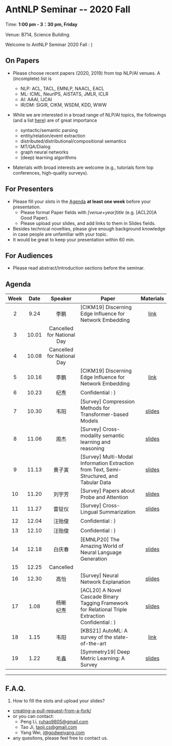 # AntNLP Seminar -- 2020 Fall

Time: **1:00 pm - 3：30 pm, Friday**

Venue: B714, Science Building.

Welcome to AntNLP Seminar 2020 Fall : )

## On Papers

- Please choose recent papers (2020, 2019) from top NLP/AI venues. A (incomplete) list is
  - NLP: ACL, TACL, EMNLP, NAACL, EACL
  - ML:  ICML, NeurIPS, AISTATS, JMLR, ICLR
  - AI:  AAAI, IJCAI
  - IR/DM: SIGIR, CIKM, WSDM, KDD, WWW

- While we are interested in a broad range of NLP/AI topics, the followings (and a list [here](https://slack-files.com/T22T1UP8Q-FLT6K0WDV-c037db5283)) are of great importance

  - syntactic/semantic parsing
  - entity/relation/event extraction
  - distributed/distributional/compositional semantics
  - MT/QA/Dialog
  - graph neural networks
  - (deep) learning algorithms

- Materials with broad interests are welcome (e.g., tutorials form top conferences, high-quality surveys).

## For Presenters

- Please fill your slots in the [Agenda](#agenda) **at least one week** before your presentation.
  - Please format Paper fields with *[venue+year]title* (e.g. [ACL20]A Good Paper).
  - Please upload your slides, and add links to them in Slides fields.
- Besides technical novelties, please give enough background knowledge in case people are unfamiliar with your topic.
- It would be great to keep your presentation within 60 min.

## For Audiences

- Please read abstract/introduction sections before the seminar.

## Agenda

| Week   | Date | Speaker   | Paper   | Materials |
| :---:  | :---: | :---: | --- | :---: |
| 2      |  9.24 |  李鹏  | [CIKM19] Discerning Edge Influence for Network Embedding  | [link](https://dl.acm.org/doi/pdf/10.1145/3357384.3358044)|
| 3      |  10.01 |  Cancelled for National Day      |  | |
| 4       |  10.08 | Cancelled for National Day      |  ||
| 5      |  10.16 |    李鹏    |  [CIKM19] Discerning Edge Influence for Network Embedding   |[link](https://dl.acm.org/doi/pdf/10.1145/3357384.3358044)|
| 6      |  10.23 |    纪焘    |  Confidential : )   ||
| 7      |  10.30  |   韦阳   | [Survey] Compression Methods for Transformer-based Models   |[slides](https://github.com/AntNLP/seminar/tree/master/2020Fall/week7)|
| 8      | 11.06   |   周杰   | [Survey] Cross-modality semantic learning and reasoning    |[slides](https://github.com/AntNLP/seminar/tree/master/2020Fall/week8)|
| 9      |  11.13    |     黄子寅  | [Survey] Multi-Modal Information Extraction from Text, Semi-Structured, and Tabular Data    |[slides](https://sites.google.com/view/acl-2020-multi-modal-ie)|
| 10      |  11.20    |  刘宇芳    | [Survey] Papers about Probe and Attention   | [slides](https://drive.google.com/file/d/1TXkLzNYi_pAMXcwC5fNqiWh1Kgg485L1/view?usp=sharing)|
| 11      |  11.27    |   雷钲仪    | [Survey] Cross-Lingual Summarization   |[slides](https://github.com/AntNLP/seminar/tree/master/2020Fall/week11)|
| 12     |  12.04  |   汪贻俊    | Confidential : )   ||
| 13     |  12.10  |   汪贻俊    | Confidential : )  ||
| 14     |  12.18  |   白庆春   |  [EMNLP20] The Amazing World of Neural Language Generation  |[slides](https://github.com/AntNLP/seminar/tree/master/2020Fall/week13)|
| 15     |  12.25  |  Cancelled  |    ||
| 16     |  12.30  |   高怡    |  [Survey] Neural Network Explanation  |[slides](https://github.com/AntNLP/seminar/tree/master/2020Fall/week16)|
| 17     |  1.08  |    杨晰<br>纪焘   | [ACL20] A Novel Cascade Binary Tagging Framework for Relational Triple Extraction <br> Confidential : )    |[slides](https://github.com/AntNLP/seminar/tree/master/2020Fall/week17)|
| 18     |  1.15  |    韦阳   | [KBS21] AutoML: A survey of the state-of-the-art    |[link](https://mp.weixin.qq.com/s/nG_Mzlevs9ougnyeJyT38A)|
| 19     |  1.22  |    毛鑫   | [Symmetry19] Deep Metric Learning: A Survey  |[slides](https://github.com/AntNLP/seminar/tree/master/2020Fall/week19)|


---
## F.A.Q.

1. How to fill the slots and upload your slides?
- [creating-a-pull-request-from-a-fork/](https://help.github.com/articles/creating-a-pull-request-from-a-fork/)
- or you can contact:
  - Peng Li, <ruhao9805@gmail.com>
  - Tao Ji, <taoji.cs@gmail.com>
  - Yang Wei, <i@godweiyang.com>
- any quesitons, please feel free to contact us.

